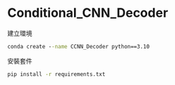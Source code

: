 # Conditional_CNN_Decoder

建立環境

```cmd
conda create --name CCNN_Decoder python==3.10
```

安裝套件

```cmd
pip install -r requirements.txt
```
